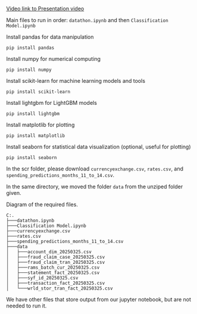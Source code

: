 [Video link to Presentation video](https://youtu.be/IMDWd-F6qCw) 

Main files to run in order: ```datathon.ipynb``` and then ```Classification Model.ipynb```

Install pandas for data manipulation

```pip install pandas```

Install numpy for numerical computing

```pip install numpy```

Install scikit-learn for machine learning models and tools

```pip install scikit-learn```

Install lightgbm for LightGBM models

```pip install lightgbm```

Install matplotlib for plotting

```pip install matplotlib```

Install seaborn for statistical data visualization (optional, useful for plotting)

```pip install seaborn```

In the scr folder, please download ```currencyexchange.csv```, ```rates.csv```, and ```spending_predictions_months_11_to_14.csv```. 

In the same directory, we moved the folder ```data``` from the unziped folder given.

Diagram of the required files.

```C:\ditto>scr
C:.
├───datathon.ipynb
├───Classification Model.ipynb
├───currencyexchange.csv
├───rates.csv
├───spending_predictions_months_11_to_14.csv
├───data
│   ├───account_dim_20250325.csv
│   ├───fraud_claim_case_20250325.csv
│   ├───fraud_claim_tran_20250325.csv
│   ├───rams_batch_cur_20250325.csv
│   ├───statement_fact_20250325.csv
│   ├───syf_id_20250325.csv
│   ├───transaction_fact_20250325.csv
│   └───wrld_stor_tran_fact_20250325.csv
```


We have other files that store output from our jupyter notebook, but are not needed to run it.

